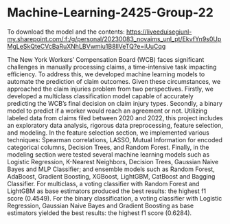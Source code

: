 # Machine-Learning-2425-Group-22

To download the model and the contents: https://liveeduisegiunl-my.sharepoint.com/:f:/g/personal/20230083_novaims_unl_pt/EkvfYn9s0UpMgLeSkQteCVcBaRuXNhLBVwmiu1B8llVeTQ?e=iUuCqg

The New York Workers’ Compensation Board (WCB) faces significant challenges in manually processing claims, a time-intensive task impacting efficiency. To address this, we developed machine learning models to automate the prediction of claim outcomes. Given these circumstances, we approached the claim injuries problem from two perspectives. Firstly, we developed a multiclass classification model capable of accurately predicting the WCB’s final decision on claim injury types. Secondly, a binary model to predict if a worker would reach an agreement or not. Utilizing labeled data from claims filed between 2020 and 2022, this project includes an exploratory data analysis, rigorous data preprocessing, feature selection, and modeling. In the feature selection section, we implemented various techniques: Spearman correlations, LASSO, Mutual Information for encoded categorical columns, Decision Trees, and Random Forest. Finally, in the modeling section were tested several machine learning models such as Logistic Regression, K-Nearest Neighbors, Decision Trees, Gaussian Naive Bayes and MLP Classifier; and ensemble models such as Random Forest, AdaBoost, Gradient Boosting, XGBoost, LightGBM, CatBoost and Bagging Classifier. For multiclass, a voting classifier with Random Forest and LightGBM as base estimators produced the best results: the highest f1 score (0.4549). For the binary classification, a voting classifier with Logistic Regression, Gaussian Naive Bayes and Gradient Boosting as base estimators yielded the best results: the highest f1 score  (0.6284).

